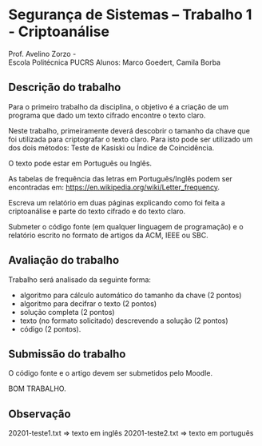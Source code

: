 # Segurança de Sistemas – Trabalho 1 - Criptoanálise

Prof. Avelino Zorzo -  
Escola Politécnica PUCRS 
Alunos: Marco Goedert, Camila Borba

## Descrição do trabalho

Para o primeiro trabalho da disciplina, o objetivo é a criação de um programa que dado um texto cifrado encontre o texto claro.

Neste trabalho, primeiramente deverá descobrir o tamanho da chave que foi utilizada para criptografar o texto claro. Para isto pode ser utilizado um dos dois métodos: Teste de Kasiski ou Índice de Coincidência.

O texto pode estar em Português ou Inglês. 

As tabelas de frequência das letras em Português/Inglês podem ser encontradas em: 
https://en.wikipedia.org/wiki/Letter_frequency.

Escreva um relatório em duas páginas explicando como foi feita a criptoanálise e parte do texto cifrado e do texto claro.

Submeter o código fonte (em qualquer linguagem de programação) e o relatório escrito no formato de artigos da ACM, IEEE ou SBC.

## Avaliação do trabalho

Trabalho será analisado da seguinte forma: 

- algoritmo para cálculo automático do tamanho da chave (2 pontos)
- algoritmo para decifrar o texto (2 pontos)
- solução completa (2 pontos)
- texto (no formato solicitado) descrevendo a solução (2 pontos)
- código (2 pontos).

## Submissão do trabalho

O código fonte e o artigo devem ser submetidos pelo Moodle. 

BOM TRABALHO.


## Observação

20201-teste1.txt => texto em inglês
20201-teste2.txt => texto em português